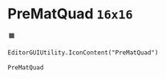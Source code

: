# PreMatQuad `16x16`
<img src="/img/PreMatQuad.png" width=16 height=16>

``` CSharp
EditorGUIUtility.IconContent("PreMatQuad")
```
```
PreMatQuad
```
